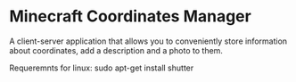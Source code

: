 # Minecraft Coordinates Manager
 A client-server application that allows you to conveniently store information about coordinates, add a description and a photo to them.

Requeremnts for linux:
sudo apt-get install shutter
